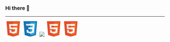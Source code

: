 ### Hi there 👋
___
<div>
<img height="50px" src="https://github.com/devicons/devicon/blob/master/icons/html5/html5-original.svg">
<img height="50px" src="https://github.com/devicons/devicon/blob/master/icons/css3/css3-original.svg">
<img height="50px" src="https://sass-lang.com/assets/img/styleguide/seal-color-aef0354c.png">
<img height="50px" src="https://github.com/devicons/devicon/blob/master/icons/html5/html5-original.svg">
<img height="50px" src="https://github.com/devicons/devicon/blob/master/icons/html5/html5-original.svg">
</div>
<!--
**chudickgumanoid/chudickgumanoid** is a ✨ _special_ ✨ repository because its `README.md` (this file) appears on your GitHub profile.

Here are some ideas to get you started:

- 🔭 I’m currently working on ...
- 🌱 I’m currently learning ...
- 👯 I’m looking to collaborate on ...
- 🤔 I’m looking for help with ...
- 💬 Ask me about ...
- 📫 How to reach me: ...
- 😄 Pronouns: ...
- ⚡ Fun fact: ...
-->
